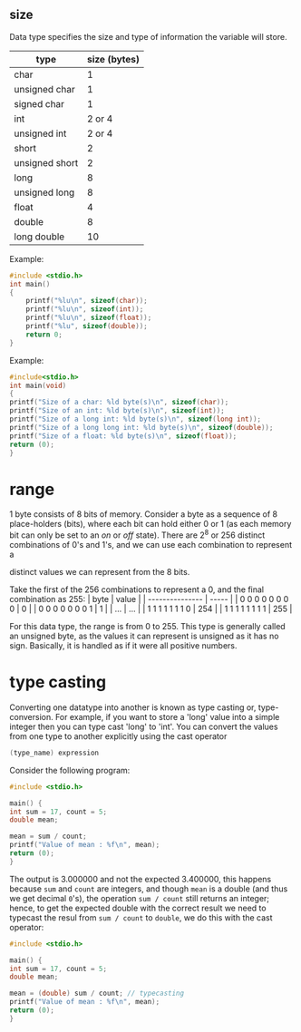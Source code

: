 ## size

Data type specifies the size and type of information the variable will store.

| type           | size (bytes) |
| -------------- | ------------ |
| char           | 1            |
| unsigned char  | 1            |
| signed char    | 1            |
| int            | 2 or 4       |
| unsigned int   | 2 or 4       |
| short          | 2            |
| unsigned short | 2            |
| long           | 8            |
| unsigned long  | 8             |
| float       | 4            | 6         |
| double      | 8            | 15        |
| long double | 10           | 19          |

Example:

```c
#include <stdio.h>
int main()
{
    printf("%lu\n", sizeof(char));
    printf("%lu\n", sizeof(int));
    printf("%lu\n", sizeof(float));
    printf("%lu", sizeof(double));
    return 0;
}
```

Example:

```C
#include<stdio.h>
int main(void)
{
printf("Size of a char: %ld byte(s)\n", sizeof(char));
printf("Size of an int: %ld byte(s)\n", sizeof(int));
printf("Size of a long int: %ld byte(s)\n", sizeof(long int));
printf("Size of a long long int: %ld byte(s)\n", sizeof(double));
printf("Size of a float: %ld byte(s)\n", sizeof(float));
return (0);
}
```

# range

1 byte consists of 8 bits of memory. Consider a byte as a sequence of 8 place-holders (bits), where each bit can hold either 0 or 1 (as each memory bit can only be set to an *on* or *off* state). There are $2^8$ or 256 distinct combinations of 0's and 1's, and we can use each combination to represent a 

distinct values we can represent from the 8 bits.

Take the first of the 256 combinations to represent a 0, and the final combination as 255:
| byte            | value |
| --------------- | ----- |
| 0 0 0 0 0 0 0 0 | 0     |
| 0 0 0 0 0 0 0 1 | 1     |
| ...             | ...   |
| 1 1 1 1 1 1 1 0 | 254   |
| 1 1 1 1 1 1 1 1 | 255   |

For this data type, the range is from 0 to 255. This type is generally called an unsigned byte, as the values it can represent is unsigned as it has no sign. Basically, it is handled as if it were all positive numbers.




# type casting

Converting one datatype into another is known as type casting or, type-conversion. For example, if you want to store a 'long' value into a simple integer then you can type cast 'long' to 'int'. You can convert the values from one type to another explicitly using the cast operator

```c
(type_name) expression
```

Consider the following program:

```c
#include <stdio.h>

main() {
int sum = 17, count = 5;
double mean;

mean = sum / count;
printf("Value of mean : %f\n", mean);
return (0);
}
```

The output is $3.000000$ and not the expected $3.400000$, this happens because `sum` and `count` are integers, and though `mean` is a double (and thus we get decimal `0`'s), the operation `sum / count` still returns an integer; hence, to get the expected double with the correct result we need to typecast the resul from `sum / count` to `double`, we do this with the cast operator:

```c
#include <stdio.h>

main() {
int sum = 17, count = 5;
double mean;

mean = (double) sum / count; // typecasting
printf("Value of mean : %f\n", mean);
return (0);
}
```

